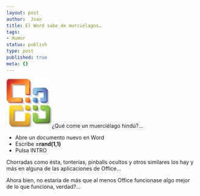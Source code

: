 ```yaml
---
layout: post
author:  Joan
title: El Word sabe de murciélagos…
tags:
- Humor
status: publish
type: post
published: true
meta: {}
---
```

<img src="../images_posts/office.jpg" alt="Microsoft Office" class="alignright" />¿Qué come un muerciélago hindú?&#8230;

- Abre un documento nuevo en Word
- Escribe <strong>=rand(1,1)</strong>
- Pulsa INTRO

Chorradas como ésta, tonterías, pinballs ocultos y otros similares los hay y más en alguna de las aplicaciones de Office&#8230;

Ahora bien, no estaría de más que al menos Office funcionase algo mejor de lo que funciona, verdad?&#8230;
